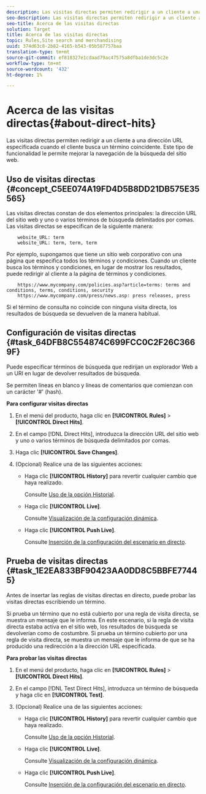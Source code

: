 ```yaml
---
description: Las visitas directas permiten redirigir a un cliente a una dirección URL especificada cuando el cliente busca un término coincidente. Este tipo de funcionalidad le permite mejorar la navegación de la búsqueda del sitio web.
seo-description: Las visitas directas permiten redirigir a un cliente a una dirección URL especificada cuando el cliente busca un término coincidente. Este tipo de funcionalidad le permite mejorar la navegación de la búsqueda del sitio web.
seo-title: Acerca de las visitas directas
solution: Target
title: Acerca de las visitas directas
topic: Rules,Site search and merchandising
uuid: 374d63c8-2b82-4165-b543-05b587757baa
translation-type: tm+mt
source-git-commit: ef818327e1cdaad79ac47575a8dfba1de3dc5c2e
workflow-type: tm+mt
source-wordcount: '432'
ht-degree: 1%

---
```



# Acerca de las visitas directas{#about-direct-hits}

Las visitas directas permiten redirigir a un cliente a una dirección URL especificada cuando el cliente busca un término coincidente. Este tipo de funcionalidad le permite mejorar la navegación de la búsqueda del sitio web.

## Uso de visitas directas {#concept_C5EE074A19FD4D5B8DD21DB575E35565}

Las visitas directas constan de dos elementos principales: la dirección URL del sitio web y uno o varios términos de búsqueda delimitados por comas. Las visitas directas se especifican de la siguiente manera:

```
    website_URL: term
    website_URL: term, term, term
```

Por ejemplo, supongamos que tiene un sitio web corporativo con una página que especifica todos los términos y condiciones. Cuando un cliente busca los términos y condiciones, en lugar de mostrar los resultados, puede redirigir al cliente a la página de términos y condiciones.

```
    https://www.mycompany.com/policies.asp?article=terms: terms and conditions, terms, conditions, security
    https://www.mycompany.com/press/news.asp: press releases, press
```

Si el término de consulta no coincide con ninguna visita directa, los resultados de búsqueda se devuelven de la manera habitual.

## Configuración de visitas directas {#task_64DFB8C554874C699FCC0C2F26C3669F}

Puede especificar términos de búsqueda que redirijan un explorador Web a un URI en lugar de devolver resultados de búsqueda.

<!-- 

t_configuring_direct_hits.xml

 -->

Se permiten líneas en blanco y líneas de comentarios que comienzan con un carácter &#39;#&#39; (hash).

**Para configurar visitas directas**

1. En el menú del producto, haga clic en **[!UICONTROL Rules]** > **[!UICONTROL Direct Hits]**.
1. En el campo [!DNL Direct Hits], introduzca la dirección URL del sitio web y uno o varios términos de búsqueda delimitados por comas.
1. Haga clic **[!UICONTROL Save Changes]**.
1. (Opcional) Realice una de las siguientes acciones:

   * Haga clic **[!UICONTROL History]** para revertir cualquier cambio que haya realizado.

      Consulte [Uso de la opción Historial](../t-using-the-history-option.md#task_70DD3F87A67242BBBD2CB27156F43002).

   * Haga clic **[!UICONTROL Live]**.

      Consulte [Visualización de la configuración dinámica](../c-about-staging.md#task_401A0EBDB5DB4D4CA933CBA7BECDC10F).

   * Haga clic **[!UICONTROL Push Live]**.

      Consulte [Inserción de la configuración del escenario en directo](../c-about-staging.md#task_44306783B4C0408AAA58B471DAF2D9A4).

## Prueba de visitas directas {#task_1E2EA833BF90423AA0DD8C5BBFE77445}

Antes de insertar las reglas de visitas directas en directo, puede probar las visitas directas escribiendo un término.

<!-- 

t_testing_direct_hits.xml

 -->

Si prueba un término que no está cubierto por una regla de visita directa, se muestra un mensaje que le informa. En este escenario, si la regla de visita directa estaba activa en el sitio web, los resultados de búsqueda se devolverían como de costumbre. Si prueba un término cubierto por una regla de visita directa, se muestra un mensaje que le informa de que se ha producido una redirección a la dirección URL especificada.

**Para probar las visitas directas**

1. En el menú del producto, haga clic en **[!UICONTROL Rules]** > **[!UICONTROL Direct Hits]**.
1. En el campo [!DNL Test Direct Hits], introduzca un término de búsqueda y haga clic en **[!UICONTROL Test]**.
1. (Opcional) Realice una de las siguientes acciones:

   * Haga clic **[!UICONTROL History]** para revertir cualquier cambio que haya realizado.

      Consulte [Uso de la opción Historial](../t-using-the-history-option.md#task_70DD3F87A67242BBBD2CB27156F43002).

   * Haga clic **[!UICONTROL Live]**.

      Consulte [Visualización de la configuración dinámica](../c-about-staging.md#task_401A0EBDB5DB4D4CA933CBA7BECDC10F).

   * Haga clic **[!UICONTROL Push Live]**.

      Consulte [Inserción de la configuración del escenario en directo](../c-about-staging.md#task_44306783B4C0408AAA58B471DAF2D9A4).

